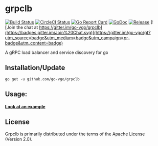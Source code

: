 # grpclb

[![Build Status](https://travis-ci.org/go-vgo/grpclb.svg)](https://travis-ci.org/go-vgo/grpclb)
[![CircleCI Status](https://circleci.com/gh/go-vgo/grpclb.svg?style=shield)](https://circleci.com/gh/go-vgo/grpclb)
[![Go Report Card](https://goreportcard.com/badge/github.com/go-vgo/grpclb)](https://goreportcard.com/report/github.com/go-vgo/grpclb)
[![GoDoc](https://godoc.org/github.com/go-vgo/grpclb?status.svg)](https://godoc.org/github.com/go-vgo/grpclb)
[![Release](https://github-release-version.herokuapp.com/github/go-vgo/grpclb/release.svg?style=flat)](https://github.com/go-ego/ego/releases/latest)
[![Join the chat at https://gitter.im/go-vgo/grpclb](https://badges.gitter.im/Join%20Chat.svg)](https://gitter.im/go-vgo/gt?utm_source=badge&utm_medium=badge&utm_campaign=pr-badge&utm_content=badge)

A gRPC load balancer and service discovery for go

## Installation/Update

```
go get -u github.com/go-vgo/grpclb
```
## Usage:

#### [Look at an example](/examples)

## License

Grpclb is primarily distributed under the terms of the Apache License (Version 2.0).